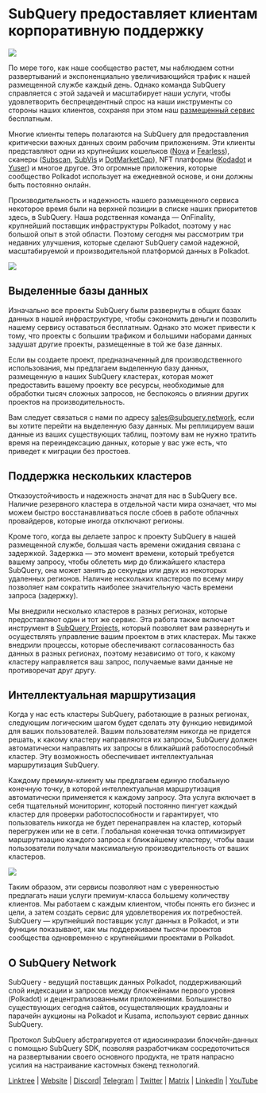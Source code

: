 # SubQuery предоставляет клиентам корпоративную поддержку

![](https://miro.medium.com/max/1400/1*z_StqAT5KeaxQLBCm-xpRQ.jpeg)

По мере того, как наше сообщество растет, мы наблюдаем сотни развертываний и экспоненциально увеличивающийся трафик к нашей размещенной службе каждый день. Однако команда SubQuery справляется с этой задачей и масштабирует наши услуги, чтобы удовлетворить беспрецедентный спрос на наши инструменты со стороны наших клиентов, сохраняя при этом наш [размещенный сервис](https://projects.subquery.network/) бесплатным.

Многие клиенты теперь полагаются на SubQuery для предоставления критически важных данных своим рабочим приложениям. Эти клиенты представляют одни из крупнейших кошельков ([Nova](https://novawallet.io/) и [Fearless](https://fearlesswallet.io/)), сканеры ([Subscan](https://www.subscan.io/), [SubVis](https://www.subvis.io/) и [DotMarketCap](https://dotmarketcap.com/)), NFT платформы ([Kodadot](https://kodadot.xyz/) и [Yuser](https://yuser.co/)) и многое другое. Это огромные приложения, которые сообщество Polkadot использует на ежедневной основе, и они должны быть постоянно онлайн.

Производительность и надежность нашего размещенного сервиса некоторое время были на верхней позиции в списке наших приоритетов здесь, в SubQuery. Наша родственная команда — OnFinality, крупнейший поставщик инфраструктуры Polkadot, поэтому у нас большой опыт в этой области. Поэтому сегодня мы рассмотрим три недавних улучшения, которые сделают SubQuery самой надежной, масштабируемой и производительной платформой данных в Polkadot.

![](https://miro.medium.com/max/1200/1*QckhJzjQqw9czpBMRhXgXQ.gif)

## Выделенные базы данных

Изначально все проекты SubQuery были развернуты в общих базах данных в нашей инфраструктуре, чтобы сэкономить деньги и позволить нашему сервису оставаться бесплатным. Однако это может привести к тому, что проекты с большим трафиком и большими наборами данных задушат другие проекты, размещенные в той же базе данных.

Если вы создаете проект, предназначенный для производственного использования, мы предлагаем выделенную базу данных, размещенную в наших SubQuery кластерах, которая может предоставить вашему проекту все ресурсы, необходимые для обработки тысяч сложных запросов, не беспокоясь о влиянии других проектов на производительность.

Вам следует связаться с нами по адресу sales@subquery.network, если вы хотите перейти на выделенную базу данных. Мы реплицируем ваши данные из ваших существующих таблиц, поэтому вам не нужно тратить время на переиндексацию данных, которые у вас уже есть, что приведет к миграции без простоев.

## Поддержка нескольких кластеров

Отказоустойчивость и надежность значат для нас в SubQuery все. Наличие резервного кластера в отдельной части мира означает, что мы можем быстро восстанавливаться после сбоев в работе облачных провайдеров, которые иногда отключают регионы.

Кроме того, когда вы делаете запрос к проекту SubQuery в нашей размещенной службе, большая часть времени ожидания связана с задержкой. Задержка — это момент времени, который требуется вашему запросу, чтобы облететь мир до ближайшего кластера SubQuery, она может занять до секунды или двух из некоторых удаленных регионов. Наличие нескольких кластеров по всему миру позволяет нам сократить наиболее значительную часть времени запроса (задержку).

Мы внедрили несколько кластеров в разных регионах, которые предоставляют один и тот же сервис. Эта работа также включает инструмент в [SubQuery Projects](https://project.subquery.network/), который позволяет вам развернуть и осуществлять управление вашим проектом в этих кластерах. Мы также внедрили процессы, которые обеспечивают согласованность баз данных в разных регионах, поэтому независимо от того, к какому кластеру направляется ваш запрос, получаемые вами данные не противоречат друг другу.

## Интеллектуальная маршрутизация

Когда у нас есть кластеры SubQuery, работающие в разных регионах, следующим логическим шагом будет сделать эту функцию невидимой для ваших пользователей. Вашим пользователям никогда не придется решать, к какому кластеру направляются их запросы, SubQuery должен автоматически направлять их запросы в ближайший работоспособный кластер. Эту возможность обеспечивает интеллектуальная маршрутизация SubQuery.

Каждому премиум-клиенту мы предлагаем единую глобальную конечную точку, в которой интеллектуальная маршрутизация автоматически применяется к каждому запросу. Эта услуга включает в себя тщательный мониторинг, который постоянно пингует каждый кластер для проверки работоспособности и гарантирует, что пользователь никогда не будет перенаправлен на кластер, который перегружен или не в сети. Глобальная конечная точка оптимизирует маршрутизацию каждого запроса к ближайшему кластеру, чтобы ваши пользователи получали максимальную производительность от ваших кластеров.

![](https://miro.medium.com/max/1000/0*DNXDiABzli0et1MU)

Таким образом, эти сервисы позволяют нам с уверенностью предлагать наши услуги премиум-класса большему количеству клиентов. Мы работаем с каждым клиентом, чтобы понять его бизнес и цели, а затем создать сервис для удовлетворения их потребностей. SubQuery — крупнейший поставщик услуг данных в Polkadot, и эти функции показывают, как мы поддерживаем тысячи проектов сообщества одновременно с крупнейшими проектами в Polkadot.

## О SubQuery Network

SubQuery - ведущий поставщик данных Polkadot, поддерживающий слой индексации и запросов между блокчейнами первого уровня (Polkadot) и децентрализованными приложениями. Большинство существующих сегодня сайтов, осуществляющих краудлоаны и парачейн аукционы на Polkadot и Kusama, используют сервис данных SubQuery.

Протокол SubQuery абстрагируется от идиосинкразии блокчейн-данных с помощью SubQuery SDK, позволяя разработчикам сосредоточиться на развертывании своего основного продукта, не тратя напрасно усилия на настраивание кастомных бэкенд технологий.

[Linktree](https://linktr.ee/subquerynetwork) | [Website](https://subquery.network/) | [Discord](https://discord.com/invite/78zg8aBSMG)| [Telegram](https://t.me/subquerynetwork) | [Twitter](https://twitter.com/subquerynetwork) | [Matrix](https://matrix.to/#/#subquery:matrix.org) | [LinkedIn](https://www.linkedin.com/company/subquery) | [YouTube](https://www.youtube.com/channel/UCi1a6NUUjegcLHDFLr7CqLw)
